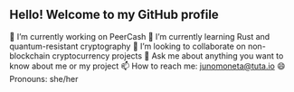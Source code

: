 ## Hello! Welcome to my GitHub profile

🔭 I’m currently working on PeerCash
🌱 I’m currently learning Rust and quantum-resistant cryptography
👯 I’m looking to collaborate on non-blockchain cryptocurrency projects
💬 Ask me about anything you want to know about me or my project
📫 How to reach me: junomoneta@tuta.io
😄 Pronouns: she/her
